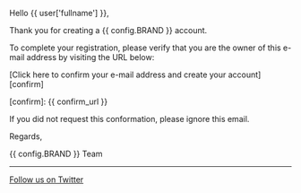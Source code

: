 Hello {{ user['fullname'] }},

Thank you for creating a {{ config.BRAND }} account.

To complete your registration, please verify that you are the owner of this
e-mail address by visiting the URL below:

[Click here to confirm your e-mail address and create your account][confirm]

[confirm]: {{ confirm_url }}

If you did not request this conformation, please ignore this email.

Regards,

{{ config.BRAND }} Team

***
[Follow us on Twitter](http://twitter.com/LibCrowds)

